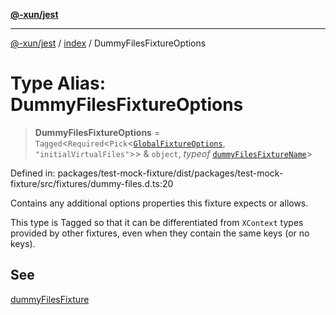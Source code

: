 [**@-xun/jest**](../../README.md)

***

[@-xun/jest](../../README.md) / [index](../README.md) / DummyFilesFixtureOptions

# Type Alias: DummyFilesFixtureOptions

> **DummyFilesFixtureOptions** = `Tagged`\<`Required`\<`Pick`\<[`GlobalFixtureOptions`](GlobalFixtureOptions.md), `"initialVirtualFiles"`\>\> & `object`, *typeof* [`dummyFilesFixtureName`](../variables/dummyFilesFixtureName.md)\>

Defined in: packages/test-mock-fixture/dist/packages/test-mock-fixture/src/fixtures/dummy-files.d.ts:20

Contains any additional options properties this fixture expects or allows.

This type is Tagged so that it can be differentiated from `XContext`
types provided by other fixtures, even when they contain the same keys (or no
keys).

## See

[dummyFilesFixture](../functions/dummyFilesFixture.md)
